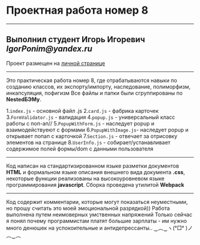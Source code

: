 # Проектная работа номер 8
___________________________
## Выполнил студент Игорь Игоревич _IgorPonim@yandex.ru_
Проект размещен на [личной странице](https://igorponim.github.io/mesto/)
_________________________

Это практическая работа номер 8, где  отрабатываются навыки по созданию классов, их экспорту/импорту, наследование, полиморфизм, инкапсуляция, пофигизм
Все файлы и папки были сгруппированы по **NestedБЭМу**.


1.```index.js``` - основной файл .js
2.```card.js``` - фабрика карточек
3.```FormValidator.js``` - валидация
4.```popup.js``` - универсальный класс работы с поп-ап//
5.```PopupWithForm.js``` - наследует popup и взаимодействуеют с формами
6.```PopupWithImage.js```- наследует popup и открывает попап с карточкой
7.```Section.js``` -  отвечает за отрисовку элементов на странице
8.```UserInfo.js``` - собирает/устанавливает содержимое полей формы/dom с данными пользователя
___________________________
Код написан на cтандартизированном языке разметки документов **HTML**  и формальном языке описания внешнего вида документа **.css**, некоторые функции реализованы на высокоуровневом языке программирования **javascript**. Сборка проведена утилитой **Webpack**
___________________________

Код содержит комментарии, которые могут показаться неуместными, но прошу считать это моей эмоциональной разрядкой))
Работа выполнена путем неимоверных умственных напряжений
Только сейчас я понял почему программистам платят большие зарплаты - им нужно много денюшек на успокоительные и антидепрессанты..
‿︵‿ヽ(°□° )ノ︵‿︵
